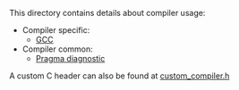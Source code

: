 This directory contains details about compiler usage:
- Compiler specific:
  - [GCC](GCC/)
- Compiler common:
  - [Pragma diagnostic](pragma-diagnostic.md)

A custom C header can also be found at [custom_compiler.h](custom_compiler.h)
